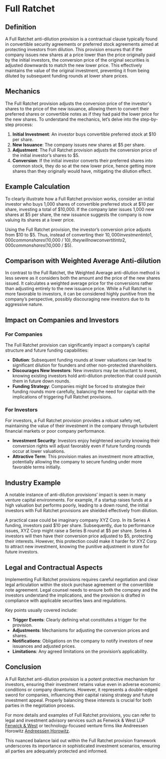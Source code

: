 # Full Ratchet

## Definition
A Full Ratchet anti-dilution provision is a contractual clause typically found in convertible security agreements or preferred stock agreements aimed at protecting investors from dilution. This provision ensures that if the company issues new shares at a price lower than the price originally paid by the initial investors, the conversion price of the original securities is adjusted downwards to match the new lower price. This effectively maintains the value of the original investment, preventing it from being diluted by subsequent funding rounds at lower share prices.

## Mechanics
The Full Ratchet provision adjusts the conversion price of the investor's shares to the price of the new issuance, allowing them to convert their preferred shares or convertible notes as if they had paid the lower price for the new shares. To understand the mechanics, let’s delve into the step-by-step process:

1. **Initial Investment**: An investor buys convertible preferred stock at $10 per share.
2. **New Issuance**: The company issues new shares at $5 per share.
3. **Adjustment**: The Full Ratchet provision adjusts the conversion price of the initial investor’s shares to $5.
4. **Conversion**: If the initial investor converts their preferred shares into common stock, they do so at the new lower price, hence getting more shares than they originally would have, mitigating the dilution effect.

## Example Calculation
To clearly illustrate how a Full Ratchet provision works, consider an initial investor who buys 1,000 shares of convertible preferred stock at $10 per share, investing a total of $10,000. If the company later issues 1,000 new shares at $5 per share, the new issuance suggests the company is now valuing its shares at a lower price.

Using the Full Ratchet provision, the investor’s conversion price adjusts from $10 to $5. Thus, instead of converting their $10,000 investment into 1,000 common shares ($10,000 / $10), they will now convert it into 2,000 common shares ($10,000 / $5).

## Comparison with Weighted Average Anti-dilution
In contrast to the Full Ratchet, the Weighted Average anti-dilution method is less severe as it considers both the amount and the price of the new shares issued. It calculates a weighted average price for the conversions rather than adjusting entirely to the new issuance price. While a Full Ratchet is more favorable to investors, it can be considered highly punitive from the company’s perspective, possibly discouraging new investors due to its aggressive nature.

## Impact on Companies and Investors
### For Companies
The Full Ratchet provision can significantly impact a company’s capital structure and future funding capabilities:

- **Dilution**: Subsequent funding rounds at lower valuations can lead to significant dilution for founders and other non-protected shareholders.
- **Discourages New Investors**: New investors may be reluctant to invest, knowing existing investors hold anti-dilution protection that could punish them in future down rounds.
- **Funding Strategy**: Companies might be forced to strategize their funding rounds more carefully, balancing the need for capital with the implications of triggering Full Ratchet provisions.

### For Investors
For investors, a Full Ratchet provision provides a robust safety net, maintaining the value of their investment in the company through turbulent financial markets or poor company performance.

- **Investment Security**: Investors enjoy heightened security knowing their conversion rights will adjust favorably even if future funding rounds occur at lower valuations.
- **Attractive Term**: This provision makes an investment more attractive, potentially allowing the company to secure funding under more favorable terms initially.

## Industry Example
A notable instance of anti-dilution provisions’ impact is seen in many venture capital environments. For example, if a startup raises funds at a high valuation but performs poorly, leading to a down round, the initial investors with Full Ratchet provisions are shielded effectively from dilution.

A practical case could be imaginary company XYZ Corp. In its Series A funding, investors paid $10 per share. Subsequently, due to performance issues, XYZ Corp might raise a Series B round at $5 per share. Series A investors will then have their conversion price adjusted to $5, protecting their interests. However, this protection could make it harder for XYZ Corp to attract new investment, knowing the punitive adjustment in store for future investors.

## Legal and Contractual Aspects
Implementing Full Ratchet provisions requires careful negotiation and clear legal articulation within the stock purchase agreement or the convertible note agreement. Legal counsel needs to ensure both the company and the investors understand the implications, and the provision is drafted in compliance with applicable securities laws and regulations.

Key points usually covered include:
- **Trigger Events**: Clearly defining what constitutes a trigger for the provision.
- **Adjustments**: Mechanisms for adjusting the conversion prices and shares.
- **Notifications**: Obligations on the company to notify investors of new issuances and adjusted prices.
- **Limitations**: Any agreed limitations on the provision’s applicability.

## Conclusion
A Full Ratchet anti-dilution provision is a potent protective mechanism for investors, ensuring their investment retains value even in adverse economic conditions or company downturns. However, it represents a double-edged sword for companies, influencing their capital raising strategy and future investment appeal. Properly balancing these interests is crucial for both parties in the negotiation process.

For more details and examples of Full Ratchet provisions, you can refer to legal and investment advisory services such as Fenwick & West LLP [Fenwick & West](https://www.fenwick.com/) or technology-focused venture firms like Andreessen Horowitz [Andreessen Horowitz](https://a16z.com/). 

This nuanced balance laid out within the Full Ratchet provision framework underscores its importance in sophisticated investment scenarios, ensuring all parties are adequately protected and informed.